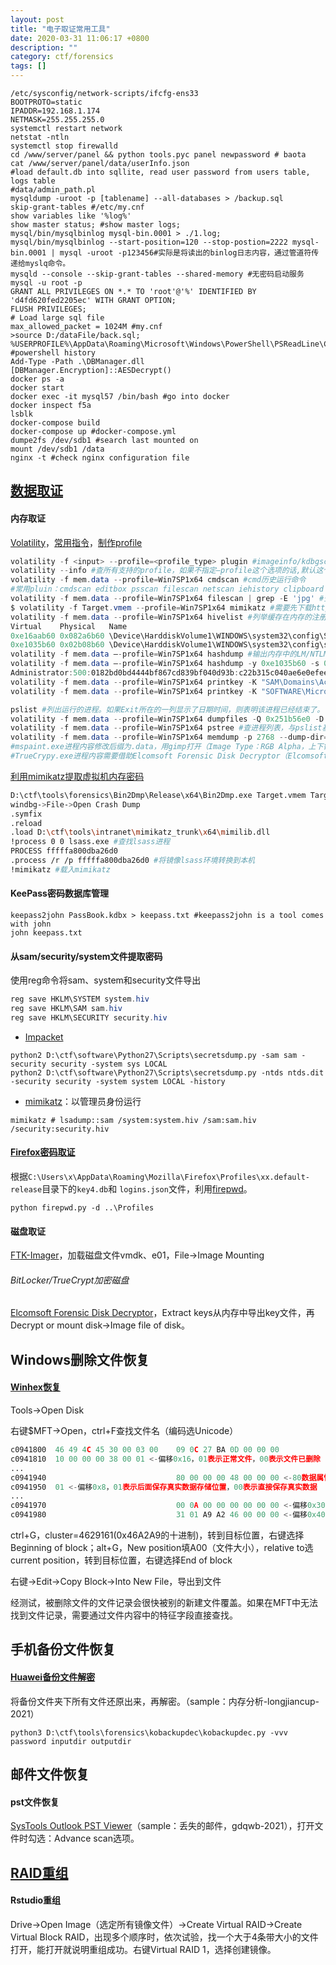 ```yaml
---
layout: post
title: "电子取证常用工具"
date: 2020-03-31 11:06:17 +0800
description: ""
category: ctf/forensics
tags: []
---
```


```
/etc/sysconfig/network-scripts/ifcfg-ens33
BOOTPROTO=static
IPADDR=192.168.1.174
NETMASK=255.255.255.0
systemctl restart network
netstat -ntln
systemctl stop firewalld
cd /www/server/panel && python tools.pyc panel newpassword # baota
cat /www/server/panel/data/userInfo.json
#load default.db into sqllite, read user password from users table, logs table
#data/admin_path.pl
mysqldump -uroot -p [tablename] --all-databases > /backup.sql
skip-grant-tables #/etc/my.cnf
show variables like '%log%'
show master status; #show master logs;
mysql/bin/mysqlbinlog mysql-bin.0001 > ./1.log;
mysql/bin/mysqlbinlog --start-position=120 --stop-postion=2222 mysql-bin.0001 | mysql -uroot -p123456#实际是将读出的binlog日志内容，通过管道符传递给myslq命令。
mysqld --console --skip-grant-tables --shared-memory #无密码启动服务
mysql -u root -p
GRANT ALL PRIVILEGES ON *.* TO 'root'@'%' IDENTIFIED BY 'd4fd620fed2205ec' WITH GRANT OPTION;
FLUSH PRIVILEGES;
# Load large sql file
max_allowed_packet = 1024M #my.cnf
>source D:/dataFile/back.sql;
%USERPROFILE%\AppData\Roaming\Microsoft\Windows\PowerShell\PSReadLine\ConsoleHost_history.txt #powershell history
Add-Type -Path .\DBManager.dll
[DBManager.Encryption]::AESDecrypt()
docker ps -a
docker start 
docker exec -it mysql57 /bin/bash #go into docker
docker inspect f5a
lsblk
docker-compose build
docker-compose up #docker-compose.yml
dumpe2fs /dev/sdb1 #search last mounted on
mount /dev/sdb1 /data
nginx -t #check nginx configuration file
```

## [数据取证](https://examine2.top/2021/02/07/Memory%20Forensics/)

#### 内存取证

[Volatility](https://www.volatilityfoundation.org)，[常用指令](https://mengsec.com/2018/10/20/CTF-Volatility/,https://www.freebuf.com/column/152545.html)，[制作profile](https://blog.csdn.net/weixin_46081055/article/details/121897319)

```powershell
volatility -f <input> --profile=<profile_type> plugin #imageinfo/kdbgscan可用于猜测profile
volatility --info #查所有支持的profile，如果不指定–profile这个选项的话,默认这个选项为WinXPSP2x86.
volatility -f mem.data --profile=Win7SP1x64 cmdscan #cmd历史运行命令
#常用pluin：cmdscan editbox psscan filescan netscan iehistory clipboard notepad screenshot truecryptsummary，如果clipboard显示不全，可以使用strings mem | grep 显示
volatility -f mem.data --profile=Win7SP1x64 filescan | grep -E 'jpg' #查文件列表
$ volatility -f Target.vmem --profile=Win7SP1x64 mimikatz #需要先下载https://github.com/ruokeqx/tool-for-CTF到/usr/lib/python2.7/dist-packages/volatility/plugins
volatility -f mem.data --profile=Win7SP1x64 hivelist #列举缓存在内存的注册表 
Virtual    Physical   Name
0xe16aab60 0x082a6b60 \Device\HarddiskVolume1\WINDOWS\system32\config\SAM
0xe1035b60 0x02b08b60 \Device\HarddiskVolume1\WINDOWS\system32\config\system
volatility -f mem.data –-profile=Win7SP1x64 hashdump #输出内存中的LM/NTLM hash用户密码
volatility -f mem.data –-profile=Win7SP1x64 hashdump -y 0xe1035b60 -s 0xe16aab60 #获取内存中的系统密码填hivelist返回的虚拟地址[-y system_virtual -s SAM_virtual]
Administrator:500:0182bd0bd4444bf867cd839bf040d93b:c22b315c040ae6e0efee3518d830362b::: #https://blog.csdn.net/endeav_or/article/details/50196325 0182bd0bd4444bf867cd839bf040d93b是LM-Hash，通过变换作为DES加密key为魔术字符串KGS!@#$%进行加密；c22b315c040ae6e0efee3518d830362b是NTLM-Hash，转16进制后进行MD4加密。可直接通过cmd5网站或者https://www.objectif-securite.ch/en/ophcrack.php破解
volatility -f mem.data --profile=Win7SP1x64 printkey -K "SAM\Domains\Account\Users\Names" #获取SAM表用户
volatility -f mem.data --profile=Win7SP1x64 printkey -K "SOFTWARE\Microsoft\WindowsNT\CurrentVersion\Winlogon" #获取最后登录系统用户

pslist #列出运行的进程。如果Exit所在的一列显示了日期时间，则表明该进程已经结束了。
volatility -f mem.data --profile=Win7SP1x64 dumpfiles -Q 0x251b56e0 -D ./ #提取内存缓存的文件
volatility -f mem.data --profile=Win7SP1x64 pstree #查进程列表，与pslist基本相同，采用树方式，将进程间父子关系表达出来
volatility -f mem.data --profile=Win7SP1x64 memdump -p 2768 --dump-dir=dump #将内存中的某个进程数据以dmp的格式保存出来 
#mspaint.exe进程内容修改后缀为.data，用gimp打开（Image Type：RGB Alpha，上下键盘调整宽度和高度）
#TrueCrypy.exe进程内容需要借助Elcomsoft Forensic Disk Decryptor（Elcomsoft硬盘取证解密器，简称为EFDD）软件来获取key
```

[利用mimikatz提取虚拟机内存密码](http://www.cdsy.xyz/e/wap/show.php?classid=93&id=4423&style=0&bclassid=68&cid=93&cpage=3)

```sh
D:\ctf\tools\forensics\Bin2Dmp\Release\x64\Bin2Dmp.exe Target.vmem Target.dmp #转dmp
windbg->File->Open Crash Dump
.symfix
.reload
.load D:\ctf\tools\intranet\mimikatz_trunk\x64\mimilib.dll
!process 0 0 lsass.exe #查找lsass进程
PROCESS fffffa800dba26d0
.process /r /p fffffa800dba26d0 #将镜像lsass环境转换到本机
!mimikatz #载入mimikatz
```

#### KeePass密码数据库管理

```
keepass2john PassBook.kdbx > keepass.txt #keepass2john is a tool comes with john
john keepass.txt
```

#### 从sam/security/system文件提取密码

使用reg命令将sam、system和security文件导出

```powershell
reg save HKLM\SYSTEM system.hiv
reg save HKLM\SAM sam.hiv
reg save HKLM\SECURITY security.hiv
```

- [Impacket](https://www.coresecurity.com/corelabs-research/open-source-tools/impacket)

```
python2 D:\ctf\software\Python27\Scripts\secretsdump.py -sam sam -security security -system sys LOCAL
python2 D:\ctf\software\Python27\Scripts\secretsdump.py -ntds ntds.dit -security security -system system LOCAL -history
```

- [mimikatz](https://github.com/gentilkiwi/mimikatz)：以管理员身份运行

```
mimikatz # lsadump::sam /system:system.hiv /sam:sam.hiv /security:security.hiv
```

#### [Firefox密码取证](https://blog.csdn.net/shuaicenglou3032/article/details/118241649)

根据`C:\Users\x\AppData\Roaming\Mozilla\Firefox\Profiles\xx.default-release`目录下的`key4.db`和
`logins.json`文件，利用[firepwd](https://github.com/lclevy/firepwd)。

```
python firepwd.py -d ..\Profiles
```

#### 磁盘取证

[FTK-Imager](https://accessdata-ftk-imager.software.informer.com/)，加载磁盘文件vmdk、e01，File->Image Mounting

###### BitLocker/TrueCrypt加密磁盘

[Elcomsoft Forensic Disk Decryptor](https://www.elcomsoft.com/efdd.html)，Extract keys从内存中导出key文件，再Decrypt or mount disk->Image file of disk。

## Windows删除文件恢复

#### [Winhex恢复](http://www.webkaka.com/info/archives/system/2015/05/282147/)

Tools->Open Disk

右键$MFT->Open，ctrl+F查找文件名（编码选Unicode）

```asm
c0941800  46 49 4C 45 30 00 03 00    09 0C 27 BA 0D 00 00 00
c0941810  10 00 00 00 38 00 01 <-偏移0x16，01表示正常文件，00表示文件已删除
...
c0941940                             80 00 00 00 48 00 00 00 <-80数据属性标识
c0941950  01 <-偏移0x8，01表示后面保存真实数据存储位置，00表示直接保存真实数据
...
c0941970                             00 0A 00 00 00 00 00 00 <-偏移0x30文件大小，0xA00
c0941980                             31 01 A9 A2 46 00 00 00 <-偏移0x40，值31，低位1表示后面1位是簇数（01），高位3，表示后面3位是簇号开始位置0x46A2A9
```

ctrl+G，cluster=4629161(0x46A2A9的十进制)，转到目标位置，右键选择Beginning of block；alt+G，New position填A00（文件大小），relative to选current position，转到目标位置，右键选择End of block

右键->Edit->Copy Block->Into New File，导出到文件

经测试，被删除文件的文件记录会很快被别的新建文件覆盖。如果在MFT中无法找到文件记录，需要通过文件内容中的特征字段直接查找。

## 手机备份文件恢复

#### [Huawei备份文件解密](https://github.com/RealityNet/kobackupdec)

将备份文件夹下所有文件还原出来，再解密。（sample：内存分析-longjiancup-2021）

```
python3 D:\ctf\tools\forensics\kobackupdec\kobackupdec.py -vvv password inputdir outputdir
```

## 邮件文件恢复

#### pst文件恢复

[SysTools Outlook PST Viewer](https://www.dataforensics.org/recommendations-for-pst-tools)（sample：丢失的邮件，gdqwb-2021），打开文件时勾选：Advance scan选项。

## [RAID重组](https://www.cnblogs.com/0xl4k1d/p/15449572.html)

#### Rstudio重组

Drive->Open Image（选定所有镜像文件）->Create Virtual RAID->Create Virtual Block RAID，出现多个顺序时，依次试验，找一个大于4条带大小的文件打开，能打开就说明重组成功。右键Virtual RAID 1，选择创建镜像。